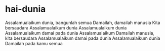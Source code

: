 # hai-dunia
Assalamualaikum dunia, bangunlah semua
Damailah, damailah manusia
Kita bersaudara
Assalamualaikum dunia
Assalamualaikum dunia
Assalamualaikum damai pada dunia
Assalamualaikum
Damailah manusia, kita bersaudara
Assalamualaikum damai pada dunia
Assalamualaikum dunia
Damailah pada kamu semua
